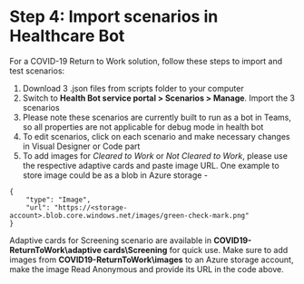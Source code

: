 # Step 4: Import scenarios in Healthcare Bot

For a COVID-19 Return to Work solution, follow these steps to import and test scenarios:
1. Download 3 .json files from scripts folder to your computer
2. Switch to **Health Bot service portal > Scenarios > Manage**. Import the 3 scenarios
3. Please note these scenarios are currently built to run as a bot in Teams, so all properties are not applicable for debug mode in health bot
4. To edit scenarios, click on each scenario and make necessary changes in Visual Designer or Code part
5. To add images for _Cleared to Work_ or _Not Cleared to Work_, please use the respective adaptive cards and paste image URL. One example to store image could be as a blob in Azure storage -
```
{
	"type": "Image",
	"url": "https://<storage-account>.blob.core.windows.net/images/green-check-mark.png"
}
```
Adaptive cards for Screening scenario are available in **COVID19-ReturnToWork\adaptive cards\Screening** for quick use. Make sure to add images from **COVID19-ReturnToWork\images** to an Azure storage account, make the image Read Anonymous and provide its URL in the code above.
